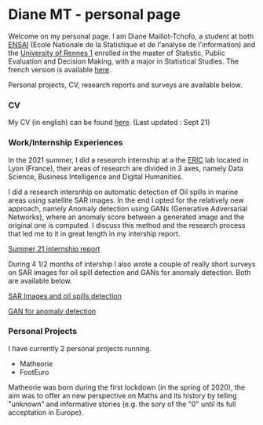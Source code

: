 # Diane MT - personal page

Welcome on my personal page. 
I am Diane Maillot-Tchofo, a student at both [ENSAI](https://ensai.fr/en/) (Ecole Nationale de la Statistique et de l'analyse de l'information) and the [University of Rennes 1](https://international.univ-rennes1.fr/en) enrolled in the master of Statistic, Public Evaluation and Decision Making, with a major in Statistical Studies. The french version is available [here](https://darrkhi.github.io/Diane-MT/version_fr.md).

Personal projects, CV, research reports and surveys are available below.

### CV

My CV (in english) can be found [here](https://darrkhi.github.io/Diane-MT/CV_MAI_21_Anglais.pdf). (Last updated : Sept 21)


### Work/Internship Experiences

In the 2021 summer, I did a research internship at a the [ERIC](https://eric.msh-lse.fr/en/) lab located in Lyon (France), their areas of research are divided in 3 axes, namely Data Science, Business Intelligence and Digital Humanities.

I did a research intersnhip on automatic detection of Oil spills in marine areas using satellite SAR images. In the end I opted for the relatively new approach, namely Anomaly detection using GANs (Generative Adversarial Networks), where an anomaly score between a generated image and the original one is computed. I discuss this method and the research process that led me to it in great length in my intership report.

[Summer 21 internship report](https://darrkhi.github.io/Diane-MT/Internship_report.pdf)

During 4 1/2 months of intership I also wrote a couple of really short surveys on SAR images for oil spill detection and GANs for anomaly detection. Both are available below.

[SAR Images and oil spills detection](https://darrkhi.github.io/Diane-MT/SARImages.pdf)

[GAN for anomaly detection](https://darrkhi.github.io/Diane-MT/Ano_UsingGANS.pdf)


### Personal Projects

I have currently 2 personal projects running.

* Matheorie
* FootEuro

Matheorie was born during the first lockdown (in the spring of 2020), the aim was to offer an new perspective on Maths and its history by telling "unknown" and informative stories (e.g. the sory of the "0" until its full acceptation in Europe).

